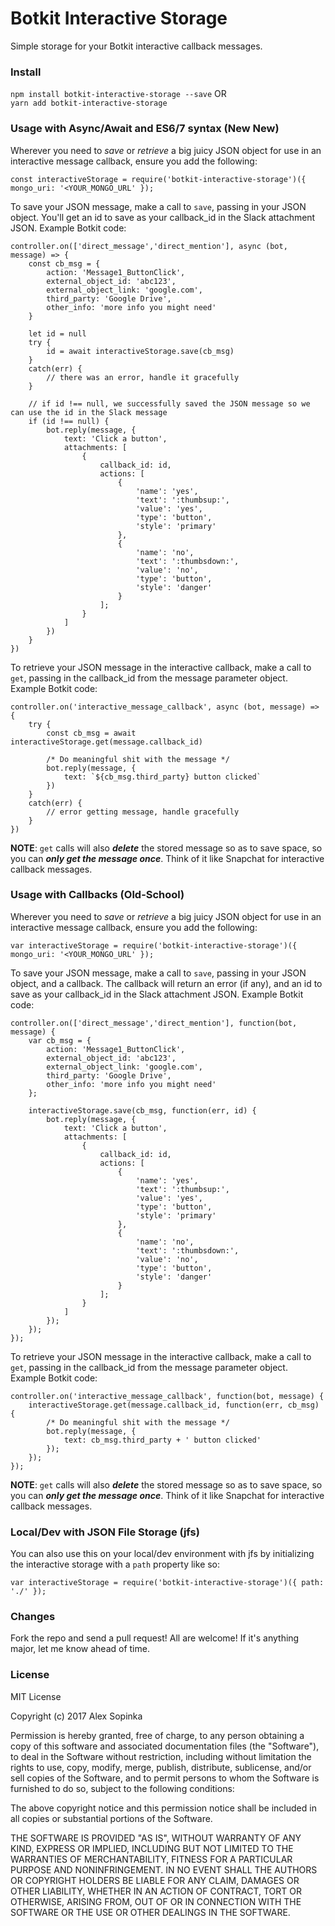 # Botkit Interactive Storage
Simple storage for your Botkit interactive callback messages.
  
### Install

`npm install botkit-interactive-storage --save` OR  
`yarn add botkit-interactive-storage`

### Usage with Async/Await and ES6/7 syntax (New New)

Wherever you need to *save* or *retrieve* a big juicy JSON object for use in an interactive message callback, ensure you add the following:

```
const interactiveStorage = require('botkit-interactive-storage')({ mongo_uri: '<YOUR_MONGO_URL' });
```

To save your JSON message, make a call to `save`, passing in your JSON object.  You'll get an id to save as your callback_id in the Slack attachment JSON.  Example Botkit code:

```
controller.on(['direct_message','direct_mention'], async (bot, message) => {
    const cb_msg = {
        action: 'Message1_ButtonClick',
        external_object_id: 'abc123',
        external_object_link: 'google.com',
        third_party: 'Google Drive',
        other_info: 'more info you might need'
    }

    let id = null
    try {
        id = await interactiveStorage.save(cb_msg)
    }
    catch(err) {
        // there was an error, handle it gracefully
    }

    // if id !== null, we successfully saved the JSON message so we can use the id in the Slack message
    if (id !== null) {
        bot.reply(message, {
            text: 'Click a button',
            attachments: [
                {
                    callback_id: id,
                    actions: [
                        {
                            'name': 'yes',
                            'text': ':thumbsup:',
                            'value': 'yes',
                            'type': 'button',
                            'style': 'primary'
                        },
                        {
                            'name': 'no',
                            'text': ':thumbsdown:',
                            'value': 'no',
                            'type': 'button',
                            'style': 'danger'
                        }
                    ];
                }
            ]
        })
    }
})
```

To retrieve your JSON message in the interactive callback, make a call to `get`, passing in the callback_id from the message parameter object.  Example Botkit code:

```
controller.on('interactive_message_callback', async (bot, message) => {
    try {
        const cb_msg = await interactiveStorage.get(message.callback_id)

        /* Do meaningful shit with the message */
        bot.reply(message, {
            text: `${cb_msg.third_party} button clicked`
        })
    }
    catch(err) {
        // error getting message, handle gracefully
    }
})
```

**NOTE**: `get` calls will also ***delete*** the stored message so as to save space, so you can ***only get the message once***.  Think of it like Snapchat for interactive callback messages.

### Usage with Callbacks (Old-School)

Wherever you need to *save* or *retrieve* a big juicy JSON object for use in an interactive message callback, ensure you add the following:

```
var interactiveStorage = require('botkit-interactive-storage')({ mongo_uri: '<YOUR_MONGO_URL' });
```

To save your JSON message, make a call to `save`, passing in your JSON object, and a callback.  The callback will return an error (if any), and an id to save as your callback_id in the Slack attachment JSON.  Example Botkit code:

```
controller.on(['direct_message','direct_mention'], function(bot, message) {
    var cb_msg = {
        action: 'Message1_ButtonClick',
        external_object_id: 'abc123',
        external_object_link: 'google.com',
        third_party: 'Google Drive',
        other_info: 'more info you might need'
    };
    
    interactiveStorage.save(cb_msg, function(err, id) {
        bot.reply(message, {
            text: 'Click a button',
            attachments: [
                {
                    callback_id: id,
                    actions: [
                        {
                            'name': 'yes',
                            'text': ':thumbsup:',
                            'value': 'yes',
                            'type': 'button',
                            'style': 'primary'
                        },
                        {
                            'name': 'no',
                            'text': ':thumbsdown:',
                            'value': 'no',
                            'type': 'button',
                            'style': 'danger'
                        }
                    ];
                }
            ]
        });
    });
});
```

To retrieve your JSON message in the interactive callback, make a call to `get`, passing in the callback_id from the message parameter object.  Example Botkit code:

```
controller.on('interactive_message_callback', function(bot, message) {
    interactiveStorage.get(message.callback_id, function(err, cb_msg) {
        /* Do meaningful shit with the message */
        bot.reply(message, {
            text: cb_msg.third_party + ' button clicked'
        });
    });
});
```

**NOTE**: `get` calls will also ***delete*** the stored message so as to save space, so you can ***only get the message once***.  Think of it like Snapchat for interactive callback messages.

### Local/Dev with JSON File Storage (jfs)

You can also use this on your local/dev environment with jfs by initializing the interactive storage with a `path` property like so:

```
var interactiveStorage = require('botkit-interactive-storage')({ path: './' });
```

### Changes

Fork the repo and send a pull request!  All are welcome!  If it's anything major, let me know ahead of time.

### License

MIT License

Copyright (c) 2017 Alex Sopinka

Permission is hereby granted, free of charge, to any person obtaining a copy
of this software and associated documentation files (the "Software"), to deal
in the Software without restriction, including without limitation the rights
to use, copy, modify, merge, publish, distribute, sublicense, and/or sell
copies of the Software, and to permit persons to whom the Software is
furnished to do so, subject to the following conditions:

The above copyright notice and this permission notice shall be included in all
copies or substantial portions of the Software.

THE SOFTWARE IS PROVIDED "AS IS", WITHOUT WARRANTY OF ANY KIND, EXPRESS OR
IMPLIED, INCLUDING BUT NOT LIMITED TO THE WARRANTIES OF MERCHANTABILITY,
FITNESS FOR A PARTICULAR PURPOSE AND NONINFRINGEMENT. IN NO EVENT SHALL THE
AUTHORS OR COPYRIGHT HOLDERS BE LIABLE FOR ANY CLAIM, DAMAGES OR OTHER
LIABILITY, WHETHER IN AN ACTION OF CONTRACT, TORT OR OTHERWISE, ARISING FROM,
OUT OF OR IN CONNECTION WITH THE SOFTWARE OR THE USE OR OTHER DEALINGS IN THE
SOFTWARE.